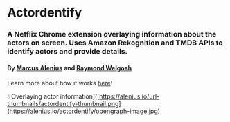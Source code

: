 # Actordentify
### A Netflix Chrome extension overlaying information about the actors on screen. Uses Amazon Rekognition and TMDB APIs to identify actors and provide details.

#### By [Marcus Alenius](https://www.linkedin.com/in/marcusalenius/) and [Raymond Welgosh](https://www.linkedin.com/in/raymond-welgosh-47b44117b/)

Learn more about how it works [here](https://alenius.io/actordentify)!

![Overlaying actor information]([https://alenius.io/url-thumbnails/actordentify-thumbnail.png](https://alenius.io/actordentify/opengraph-image.jpg)
